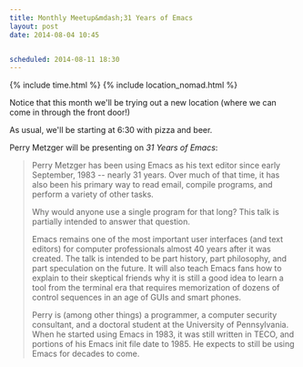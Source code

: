 ```yaml
---
title: Monthly Meetup&mdash;31 Years of Emacs
layout: post
date: 2014-08-04 10:45


scheduled: 2014-08-11 18:30
---
```


{% include time.html %}
{% include location_nomad.html %}

Notice that this month we'll be trying out a new location (where we
can come in through the front door!)

As usual, we'll be starting at 6:30 with pizza and beer.

Perry Metzger will be presenting on *31 Years of Emacs*:

> Perry Metzger has been using Emacs as his text editor since early
> September, 1983 -- nearly 31 years. Over much of that time, it has
> also been his primary way to read email, compile programs, and
> perform a variety of other tasks.
>
> Why would anyone use a single program for that long? This talk is
> partially intended to answer that question.
>
> Emacs remains one of the most important user interfaces (and text
> editors) for computer professionals almost 40 years after it was
> created. The talk is intended to be part history, part philosophy,
> and part speculation on the future. It will also teach Emacs fans
> how to explain to their skeptical friends why it is still a good
> idea to learn a tool from the terminal era that requires
> memorization of dozens of control sequences in an age of GUIs and
> smart phones.
>
> Perry is (among other things) a programmer, a computer security
> consultant, and a doctoral student at the University of
> Pennsylvania. When he started using Emacs in 1983, it was still
> written in TECO, and portions of his Emacs init file date
> to 1985. He expects to still be using Emacs for decades to come.

